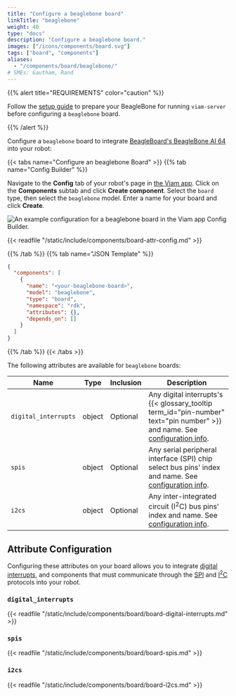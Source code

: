 ```yaml
---
title: "Configure a beaglebone board"
linkTitle: "beaglebone"
weight: 40
type: "docs"
description: "Configure a beaglebone board."
images: ["/icons/components/board.svg"]
tags: ["board", "components"]
aliases:
  - "/components/board/beaglebone/"
# SMEs: Gautham, Rand
---
```


{{% alert title="REQUIREMENTS" color="caution" %}}

Follow the [setup guide](/platform/get-started/installation/prepare/beaglebone-setup/) to prepare your BeagleBone for running `viam-server` before configuring a `beaglebone` board.

{{% /alert %}}

Configure a `beaglebone` board to integrate [BeagleBoard's BeagleBone AI 64](https://www.beagleboard.org/boards/beaglebone-ai-64) into your robot:

{{< tabs name="Configure an beaglebone Board" >}}
{{% tab name="Config Builder" %}}

Navigate to the **Config** tab of your robot's page in [the Viam app](https://app.viam.com).
Click on the **Components** subtab and click **Create component**.
Select the `board` type, then select the `beaglebone` model.
Enter a name for your board and click **Create**.

![An example configuration for a beaglebone board in the Viam app Config Builder.](/platform/build/configure/components/board/beaglebone-ui-config.png)

{{< readfile "/static/include/components/board-attr-config.md" >}}

{{% /tab %}}
{{% tab name="JSON Template" %}}

```json {class="line-numbers linkable-line-numbers"}
{
  "components": [
    {
      "name": "<your-beaglebone-board>",
      "model": "beaglebone",
      "type": "board",
      "namespace": "rdk",
      "attributes": {},
      "depends_on": []
    }
  ]
}
```

{{% /tab %}}
{{< /tabs >}}

The following attributes are available for `beaglebone` boards:

<!-- prettier-ignore -->
| Name | Type | Inclusion | Description |
| ---- | ---- | --------- | ----------- |
| `digital_interrupts` | object | Optional | Any digital interrupts's {{< glossary_tooltip term_id="pin-number" text="pin number" >}} and name. See [configuration info](#digital_interrupts). |
| `spis` | object | Optional | Any serial peripheral interface (SPI) chip select bus pins' index and name. See [configuration info](#spis). |
| `i2cs` | object | Optional | Any inter-integrated circuit (I<sup>2</sup>C) bus pins' index and name. See [configuration info](#i2cs). |

## Attribute Configuration

Configuring these attributes on your board allows you to integrate [digital interrupts](#digital_interrupts), and components that must communicate through the [SPI](#spis) and [I<sup>2</sup>C](#i2cs) protocols into your robot.

### `digital_interrupts`

{{< readfile "/static/include/components/board/board-digital-interrupts.md" >}}

### `spis`

{{< readfile "/static/include/components/board/board-spis.md" >}}

### `i2cs`

{{< readfile "/static/include/components/board/board-i2cs.md" >}}
